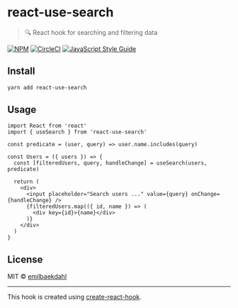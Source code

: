 # react-use-search

> 🔍 React hook for searching and filtering data

[![NPM](https://img.shields.io/npm/v/react-use-search.svg)](https://www.npmjs.com/package/react-use-search)
[![CircleCI](https://circleci.com/gh/prograsdk/react-use-search.svg?style=svg)](https://circleci.com/gh/prograsdk/react-use-search)
[![JavaScript Style Guide](https://img.shields.io/badge/code_style-standard-brightgreen.svg)](https://standardjs.com)

## Install

```bash
yarn add react-use-search
```

## Usage

```JSX
import React from 'react'
import { useSearch } from 'react-use-search'

const predicate = (user, query) => user.name.includes(query)

const Users = ({ users }) => {
  const [filteredUsers, query, handleChange] = useSearch(users, predicate)

  return (
    <div>
      <input placeholder="Search users ..." value={query} onChange={handleChange} />
      {filteredUsers.map(({ id, name }) => (
        <div key={id}>{name}</div>
      )}
    </div>
  )
}
```

## License

MIT © [emilbaekdahl](https://github.com/emilbaekdahl)

---

This hook is created using [create-react-hook](https://github.com/hermanya/create-react-hook).

